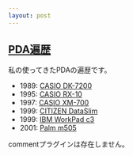 ```yaml
---
layout: post
---
```

<h2><a href="/?page=PDA%CA%D7%CE%F2" class="wikipage">PDA遍歴</a></h2>
<p>私の使ってきたPDAの遍歴です。</p>
<ul>
<li>1989: <a href="/?page=CASIO+DK%2D7200" class="wikipage">CASIO DK-7200</a></li>
<li>1995: <a href="/?page=CASIO+RX%2D10" class="wikipage">CASIO RX-10</a></li>
<li>1997: <a href="/?page=CASIO+XM%2D700" class="wikipage">CASIO XM-700</a></li>
<li>1999: <a href="/?page=CITIZEN+DataSlim" class="wikipage">CITIZEN DataSlim</a></li>
<li>1999: <a href="/?page=IBM+WorkPad+c3" class="wikipage">IBM WorkPad c3</a></li>
<li>2001: <a href="/?page=Palm+m505" class="wikipage">Palm m505</a></li>
</ul>
<p><span class="error">commentプラグインは存在しません。</span> </p>
